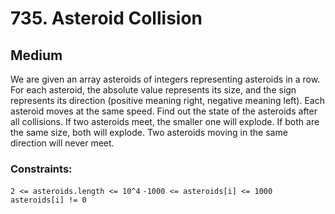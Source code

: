 # 735. Asteroid Collision

## Medium

We are given an array asteroids of integers representing asteroids in a row. For each asteroid, the absolute value
represents its size, and the sign represents its direction (positive meaning right, negative meaning left). Each
asteroid moves at the same speed. Find out the state of the asteroids after all collisions. If two asteroids meet, the
smaller one will explode. If both are the same size, both will explode. Two asteroids moving in the same direction will
never meet.

### Constraints:

`2 <= asteroids.length <= 10^4`
`-1000 <= asteroids[i] <= 1000`
`asteroids[i] != 0`
